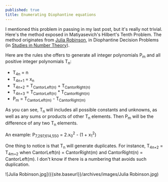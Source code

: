 ```yaml
---
published: true
title: Enumerating Diophantine equations
---
```

 
I mentioned this problem in passing in my last post, but it's really not trivial. Here's the method exposed in Matiyasevich's Hilbert's Tenth Problem. The method originates from [Julia Robinson](https://en.wikipedia.org/wiki/Julia_Robinson), in Diophantine Decision Problems (in [Studies in Number Theory](http://smile.amazon.com/Studies-Number-Theory-William-Leveque/dp/0883851067/)).

Here are the rules she offers to generate all integer polynomials P<sub>m</sub> and all positive integer polynomials T<sub>n</sub>:  

- T<sub>4n</sub> = n
- T<sub>4n+1</sub> = x<sub>n</sub>
- T<sub>4n+2</sub> = T<sub>CantorLeft(n)</sub> + T<sub>CantorRight(n)</sub>
- T<sub>4n+3</sub> = T<sub>CantorLeft(n)</sub> * T<sub>CantorRight(n)</sub>
- P<sub>m</sub> = T<sub>CantorLeft(m)</sub> - T<sub>CantorRight(m)</sub>

As you can see, T<sub>n</sub> will includes all possible constants and unknowns, as well as any sums or products of other T<sub>n</sub> elements. Then P<sub>m</sub> will be the difference of any two T<sub>n</sub> elements.

An example: P<sub>7,297,614,550</sub> = 2.x<sub>0</sub><sup>2</sup> - (1 + x<sub>1</sub><sup>2</sup>)

One thing to notice is that T<sub>n</sub> will generate duplicates. For instance, T<sub>4n+2</sub> = T<sub>4m+2</sub> when CantorLeft(n) = CantorRight(m) and CantorRight(n) = CantorLeft(m). I don't know if there is a numbering that avoids such duplication.

![Julia Robinson.jpg]({{site.baseurl}}/archives/images/Julia Robinson.jpg)

